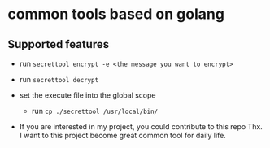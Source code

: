 # common tools based on golang

## Supported features

* run `secrettool encrypt -e <the message you want to encrypt>`
* run `secrettool decrypt`
* set the execute file into the global scope
  * run `cp ./secrettool /usr/local/bin/`

* If you are interested in my project, you could contribute to this repo Thx. I want to this project become great common tool for daily life.
